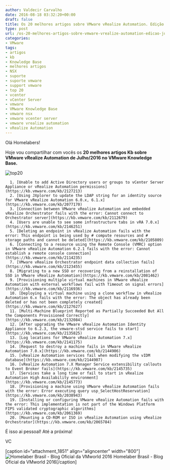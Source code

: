 ```yaml
---
author: Valdecir Carvalho
date: 2016-08-18 03:32:20+00:00
draft: false
title: Os 20 melhores artigos sobre VMware vRealize Automation. Edição Julho/2016
type: post
url: /os-20-melhores-artigos-sobre-vmware-vrealize-automation-edicao-julho2016/
categories:
- VMware
tags:
- artigos
- kb
- Knowledge Base
- melhores artigos
- NSX
- suporte
- suporte vmware
- support vmware
- top 20
- vcenter
- vCenter Server
- vmware
- VMware Knowledge Base
- vmware nsx
- vmware vcenter server
- vmware vrealize automation
- vRealize Automation
---
```


Olá Homelabers!

Hoje vou compartilhar com vocês os **20 melhores artigos Kb sobre VMware vRealize Automation de Julho/2016 no VMware Knowledge Base.**

![top20](/imagens/2016/08/top20.png)








      1. [Unable to add Active Directory users or groups to vCenter Server Appliance or vRealize Automation permissions](https://kb.vmware.com/kb/2127213)
      2. [Using JXplorer to update the LDAP string for an identity source for VMware vRealize Automation 6.0.x, 6.1.x](https://kb.vmware.com/kb/2077170)
      3. [Connection between VMware vRealize Automation and embedded vRealize Orchestrator fails with the error: Cannot connect to Orchestrator server](https://kb.vmware.com/kb/2112679)
      4. [Users are unable to see some infrastructure tabs in vRA 7.0.x](https://kb.vmware.com/kb/2146251)
      5. [Deleting an endpoint in vRealize Automation fails with the error: This endpoint is being used by # compute resources and # storage paths and cannot be deleted](https://kb.vmware.com/kb/2105809)
      6. [Connecting to a resource using the Remote Console (VMRC) option in VMware vRealize Automation 6.2.1 fails with the error: Cannot establish a remote console connection](https://kb.vmware.com/kb/2114235)
      7. [VMware vRealize Orchestrator endpoint data collection fails](https://kb.vmware.com/kb/2123455)
      8. [Migrating to a new SSO or recovering from a reinstallation of SSO in VMware vRealize Automation](https://kb.vmware.com/kb/2081462)
      9. [Provisioning multiple virtual machines in VMware vRealize Automation with external workflows fail with Timeout on signal errors](https://kb.vmware.com/kb/2116936)
      10. [Deploying a virtual machine using a clone workflow in vRealize Automation 6.x fails with the error: The object has already been deleted or has not been completely created](https://kb.vmware.com/kb/2127627)
      11. [Multi-Machine Blueprint Reported as Partially Succeeded But All the Components Provisioned Correctly](https://kb.vmware.com/kb/2132084)
      12. [After upgrading the VMware vRealize Automation Identity Appliance to 6.2.3, the vmware-stsd service fails to start](https://kb.vmware.com/kb/2135825)
      13. [Log locations for VMware vRealize Automation 7.x](https://kb.vmware.com/kb/2141175)
      14. [Request to destroy a machine fails in VMware vRealize Automation 7.0.x](https://kb.vmware.com/kb/2144906)
      15. [vRealize Automation services fail when modifying the vIDM database](https://kb.vmware.com/kb/2144907)
      16. [vRealize Automation 7.X Manager Service extensibility callouts to Event Broker fails](https://kb.vmware.com/kb/2145735)
      17. [Services take a long time or fail to start in vRealize Automation High Availability environment](https://kb.vmware.com/kb/2145773)
      18. [Provisioning a machine using VMware vRealize Automation fails with the error: Error executing query usp_SelectHostReservation](https://kb.vmware.com/kb/2038943)
      19. [Installing or configuring VMware vRealize Automation fails with the error: This implementation is not part of the Windows Platform FIPS validated cryptographic algorithms](https://kb.vmware.com/kb/2061369)
      20. [Mounting a CD-ROM or ISO in vRealize Automation using vRealize Orchestrator](https://kb.vmware.com/kb/2065784)





É isso ai pessoal! Até a próxima!

VC

[caption id="attachment_1851" align="aligncenter" width="800"]![Homelaber Brasil - Blog Oficial da VMworld 2016](/imagens/2016/08/vmworld-2016-official-blogger-banner-long.png)
Homelaber Brasil - Blog Oficial da VMworld 2016[/caption]
